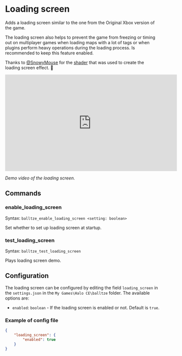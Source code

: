 # Loading screen 

Adds a loading screen similar to the one from the Original Xbox version of the game.

The loading screen also helps to prevent the game from freezing or timing out on multiplayer
games when loading maps with a lot of tags or when plugins perform heavy operations during the 
loading process. Is recommended to keep this feature enabled.

Thanks to [@SnowyMouse](https://github.com/SnowyMouse) for the [shader](https://gist.github.com/SnowyMouse/eb7558d2e036e4becbc764501d99a703) that was used to create the loading screen effect. :frog:


<iframe width="560" height="315" src="https://www.youtube.com/embed/r3idye9d1vM?si=NTWQcZq6NYkqrgDA" title="YouTube video player" frameborder="0" allow="accelerometer; autoplay; clipboard-write; encrypted-media; gyroscope; picture-in-picture; web-share" referrerpolicy="strict-origin-when-cross-origin" allowfullscreen></iframe>

*Demo video of the loading screen.*

## Commands

### enable_loading_screen

Syntax: `balltze_enable_loading_screen <setting: boolean>`

Set whether to set up loading screen at startup.

### test_loading_screen

Syntax: `balltze_test_loading_screen`

Plays loading screen demo.

## Configuration

The loading screen can be configured by editing the field `loading_screen` in the `settings.json`
in the `My Games\Halo CE\balltze` folder. The available options are:

- `enabled`: `boolean` - If the loading screen is enabled or not. Default is `true`.

### Example of config file

```json title="My Games\Halo CE\balltze\config\settings.json"
{
    "loading_screen": {
        "enabled": true
    }
}
```
